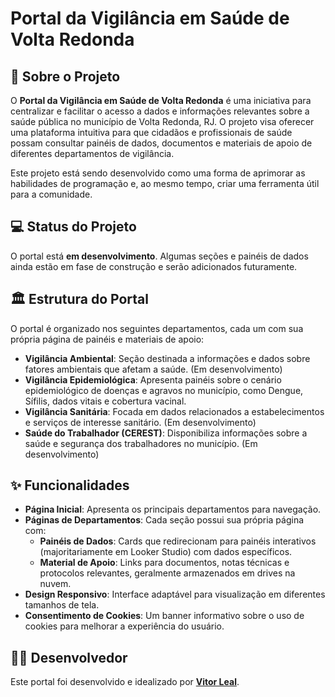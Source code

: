 # Portal da Vigilância em Saúde de Volta Redonda

## 📝 Sobre o Projeto

O **Portal da Vigilância em Saúde de Volta Redonda** é uma iniciativa para centralizar e facilitar o acesso a dados e informações relevantes sobre a saúde pública no município de Volta Redonda, RJ. O projeto visa oferecer uma plataforma intuitiva para que cidadãos e profissionais de saúde possam consultar painéis de dados, documentos e materiais de apoio de diferentes departamentos de vigilância.

Este projeto está sendo desenvolvido como uma forma de aprimorar as habilidades de programação e, ao mesmo tempo, criar uma ferramenta útil para a comunidade.

## 💻 Status do Projeto

O portal está **em desenvolvimento**. Algumas seções e painéis de dados ainda estão em fase de construção e serão adicionados futuramente.

## 🏛️ Estrutura do Portal

O portal é organizado nos seguintes departamentos, cada um com sua própria página de painéis e materiais de apoio:

* **Vigilância Ambiental**: Seção destinada a informações e dados sobre fatores ambientais que afetam a saúde. (Em desenvolvimento)
* **Vigilância Epidemiológica**: Apresenta painéis sobre o cenário epidemiológico de doenças e agravos no município, como Dengue, Sífilis, dados vitais e cobertura vacinal.
* **Vigilância Sanitária**: Focada em dados relacionados a estabelecimentos e serviços de interesse sanitário. (Em desenvolvimento)
* **Saúde do Trabalhador (CEREST)**: Disponibiliza informações sobre a saúde e segurança dos trabalhadores no município. (Em desenvolvimento)

## ✨ Funcionalidades

* **Página Inicial**: Apresenta os principais departamentos para navegação.
* **Páginas de Departamentos**: Cada seção possui sua própria página com:
    * **Painéis de Dados**: Cards que redirecionam para painéis interativos (majoritariamente em Looker Studio) com dados específicos.
    * **Material de Apoio**: Links para documentos, notas técnicas e protocolos relevantes, geralmente armazenados em drives na nuvem.
* **Design Responsivo**: Interface adaptável para visualização em diferentes tamanhos de tela.
* **Consentimento de Cookies**: Um banner informativo sobre o uso de cookies para melhorar a experiência do usuário.


## 👨‍💻 Desenvolvedor

Este portal foi desenvolvido e idealizado por **[Vitor Leal](https://www.github.com/ovitorleal)**.

